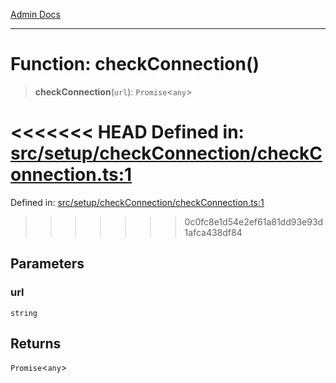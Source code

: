 [Admin Docs](/)

***

# Function: checkConnection()

> **checkConnection**(`url`): `Promise`\<`any`\>

<<<<<<< HEAD
Defined in: [src/setup/checkConnection/checkConnection.ts:1](https://github.com/abhassen44/talawa-admin/blob/285f7384c3d26b5028a286d84f89b85120d130a2/src/setup/checkConnection/checkConnection.ts#L1)
=======
Defined in: [src/setup/checkConnection/checkConnection.ts:1](https://github.com/PalisadoesFoundation/talawa-admin/blob/main/src/setup/checkConnection/checkConnection.ts#L1)
>>>>>>> 0c0fc8e1d54e2ef61a81dd93e93d1afca438df84

## Parameters

### url

`string`

## Returns

`Promise`\<`any`\>
